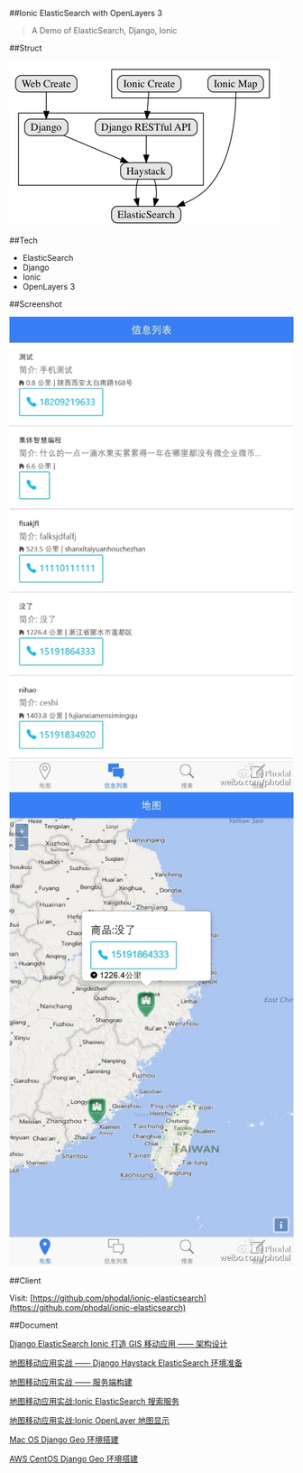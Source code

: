 ##Ionic ElasticSearch with OpenLayers 3

> A Demo of ElasticSearch, Django, Ionic

##Struct

![Struct](./struct.png)

##Tech

- ElasticSearch
- Django
- Ionic
- OpenLayers 3

##Screenshot

![Django Ionic ScreenShot](./screenshots/1.jpg)
![Django Ionic ScreenShot](./screenshots/2.jpg)


##Client

Visit: [https://github.com/phodal/ionic-elasticsearch](https://github.com/phodal/ionic-elasticsearch)

##Document

[Django ElasticSearch Ionic 打造 GIS 移动应用 —— 架构设计](http://www.phodal.com/blog/django-elasticsearch-ionic-build-gis-application/)

[地图移动应用实战 —— Django Haystack ElasticSearch 环境准备](http://www.phodal.com/blog/django-elasticsearch-ionic-build-gis-application/)

[地图移动应用实战 —— 服务端构建](http://www.phodal.com/blog/django-elasticsearch-ionic-build-gis-application-create-model/)

[地图移动应用实战:Ionic ElasticSearch 搜索服务](http://www.phodal.com/blog/ionic-searchview-django-elasticsearch-ionic-build-gis-application/)

[地图移动应用实战:Ionic OpenLayer 地图显示](http://www.phodal.com/blog/django-elasticsearch-ionic-build-gis-application-show-on-map/)

[Mac OS Django Geo 环境搭建](http://www.phodal.com/blog/django-elasticsearch-geo-solution/)

[AWS CentOS Django Geo 环境搭建](http://www.phodal.com/blog/install-geo-django-in-centos/)

